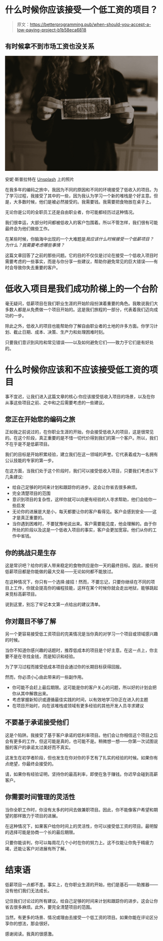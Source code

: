 # 什么时候你应该接受一个低工资的项目？

> 原文：<https://betterprogramming.pub/when-should-you-accept-a-low-paying-project-b1b58eca6818>

## 有时候拿不到市场工资也没关系

![](img/3dc9c6270b811d21fb22b694f52b3ea7.png)

安妮·斯普拉特在 [Unsplash](https://unsplash.com/s/photos/low-rate?utm_source=unsplash&utm_medium=referral&utm_content=creditCopyText) 上的照片

在我多年的编码之旅中，我因为不同的原因和不同的环境接受了低收入的项目。为了学习过程，我接受了其中的一些，因为我认为学习一个新的堆栈是个好主意。但是，大多数时候，他们是被必然接受的。我需要钱。我需要把食物放在桌子上。

无论你是公司的全职员工还是自由职业者，你可能都经历过这种情况。

我们很幸运，大部分时间都被低收入的客户包围着。所以不管怎样，我们很有可能最终会为他们做些工作。

在某些时候，你脑海中出现的一个大难题是*我应该什么时候接受一个低薪项目？* *为什么？我需要考虑哪些事情？*

这篇文章回答了之前的那些问题。它的目的不仅仅是讨论在接受一个低收入项目时需要考虑的一些事实，而是与你分享一些建议，帮助你避免常见的巨大错误——有时会导致你失去重要的客户。

# 低收入项目是我们成功阶梯上的一个台阶

毫无疑问，低薪项目在我们职业生涯的开始阶段扮演着重要的角色。我敢说我们大多数人都是从免费做一个项目开始的。这是我们旅程的一部分，代表着我们迈向成功的一步。

除此之外，低收入的项目也能帮助你了解自由职业者的土地的许多方面。你学习计划、截止日期、成本、决策、生产力和处理困难时刻。

只要我们意识到风险和常见错误——以及如何避免它们——致力于它们是有好处的。

# 什么时候你应该和不应该接受低工资的项目

事不宜迟，让我们进入这篇文章的核心:你应该接受低收入项目的场景，以及在你从事这些项目之前、之中和之后需要考虑的一些建议。

## 您正在开始您的编码之旅

正如我之前说过的，在你职业生涯的开始，你会接受低收入的项目，这是很常见的。在这个阶段，真正重要的是不惜一切代价得到我们的第一个客户。所以，我们不在乎是不是低薪项目。

我们的目标是开始积累经验，建立我们在这一领域的声誉。它代表着成为一名拥有公认技能的专家的第一步。

在这方面，当我们处于这个阶段时，我们可以接受低收入项目，只要我们考虑以下几条建议:

*   给自己足够的时间来计划和跟踪你的进步。这会让你省去很多麻烦。
*   完全清楚项目的范围
*   意识到项目的复杂性，这样你就可以向更有经验的人寻求帮助，他们会给你一些启发
*   无论你的进展是大是小，每天都要让你的客户看得见。客户会感到安全——这才是真正重要的。
*   当你遇到困难时，不要犹豫地说出来。客户需要能见度，他会理解的。由于你所处的阶段以及这是一个低收入项目的事实，客户会更加宽容。他们从你的工作中省钱。

## 你的挑战只是生存

这是常识吧？给你的家人带来稳定的食物供应是你一天的最终目标。因此，接任何低薪项目都是你能做的最大交易——无论如何都不能放过。

在这种情况下，你只有一个选择:接招！然而，不要忘记，只要你继续在不同的项目上工作，你就会提高你的编程技能，这样在某个时候你就会走出地狱，能够跳起来竞标高薪项目。

说到这里，别忘了牢记本文第一点给出的建议清单。

## 你对题目不够了解

另一个更容易接受低工资项目的完美情况是当你真的对学习一个项目或领域感兴趣的时候。

当你不知道你感兴趣的话题时，推荐低成本的项目是个好主意。在这一点上，你主要不是在寻找金钱，而是知识和经验。

为了学习过程而接受低成本项目会通过你的长期目标获得回报。

然而，你必须小心由此带来的一些副作用。

*   你可能不会赶上最后期限。这可能是你的客户关心的问题，所以好的计划会把你从其中解救出来。
*   考虑掌握新知识或遵循最佳实践的时间，以有效地学习你正在进入的主题
*   在项目开始时，向在该堆栈或领域有更多经验的其他开发人员寻求建议

## 不要基于承诺接受他们

这是个陷阱。我接受了基于客户承诺的低利率项目。他们会让你相信这个项目之后会有更多的工作，但这可能是真的，也可能不是。稍微想一想——你第一次试图说服的客户的承诺太过美好而不真实。

这发生在初学者阶段，但也发生在你对你的手艺有了扎实的经验的时候。如果你有点绝望，你最终会接受的。

请，如果你有经验证明，坚持你的最高利率，即使在急于赚钱。你迟早会碰到高薪客户。

## 你需要时间管理的灵活性

当你全职工作时，你没有太多的时间去做兼职项目。因此，你不能像客户希望和期望的那样致力于项目的进展。

在这种情况下，如果客户给你时间上的灵活性，你可以接受低工资的项目。最明智的选择可能是协商一个长的最后期限。

只要你能谈判，你可以每周花几个小时在你的努力上。这不仅能让你免于精疲力竭，还能让客户对进展有所了解。

# 结束语

低薪项目一点都不差。事实上，在你职业生涯的开始，他们是基石——助推器——没有他们我们无法成长。

记住我们讨论过的所有建议。给自己足够的时间来计划和跟踪你的进步。这会让你省去很多麻烦。此外，要完全清楚项目的范围。

当然，有更多的场景、情况或理由去接受一个低工资的项目。如果你能在评论区分享你的想法，那会很好。

感谢阅读。我真的很感激。